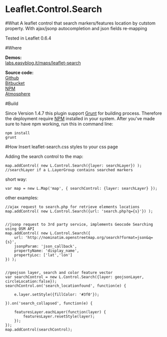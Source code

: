 Leaflet.Control.Search
============

#What
A leaflet control that search markers/features location by cutstom property.
With ajax/jsonp autocompletion and json fields re-mapping

Tested in Leaflet 0.6.4


#Where

**Demos:**  
[labs.easyblog.it/maps/leaflet-search](http://labs.easyblog.it/maps/leaflet-search/)

**Source code:**  
[Github](https://github.com/stefanocudini/leaflet-search)  
[Bitbucket](https://bitbucket.org/zakis_/leaflet-search)  
[NPM](https://npmjs.org/package/leaflet-search)  
[Atmosphere](https://atmosphere.meteor.com/package/leaflet-search)

#Build

Since Version 1.4.7 this plugin support [Grunt](http://gruntjs.com/) for building process.
Therefore the deployment require [NPM](https://npmjs.org/) installed in your system.
After you've made sure to have npm working, run this in command line:
```
npm install
grunt
```

#How
Insert leaflet-search.css styles to your css page

Adding the search control to the map:

```
map.addControl( new L.Control.Search({layer: searchLayer}) );
//searchLayer if a L.LayerGroup contains searched markers
```
short way:
```
var map = new L.Map('map', { searchControl: {layer: searchLayer} });
```

other examples:
```
//ajax request to search.php for retrieve elements locations
map.addControl( new L.Control.Search({url: 'search.php?q={s}'}) );


//jsonp request to 3rd party service, implements Geocode Searching using OSM API
map.addControl( new L.Control.Search({
	url: 'http://nominatim.openstreetmap.org/search?format=json&q={s}',
	jsonpParam: 'json_callback',
	propertyName: 'display_name',
	propertyLoc: ['lat','lon']
}) );


//geojson layer, search and color feature vector
var searchControl = new L.Control.Search({layer: geojsonLayer, circleLocation:false});
searchControl.on('search_locationfound', function(e) {
	
	e.layer.setStyle({fillColor: '#3f0'});

}).on('search_collapsed', function(e) {

	featuresLayer.eachLayer(function(layer) {
		featuresLayer.resetStyle(layer);
	});	
});
map.addControl(searchControl);
```

